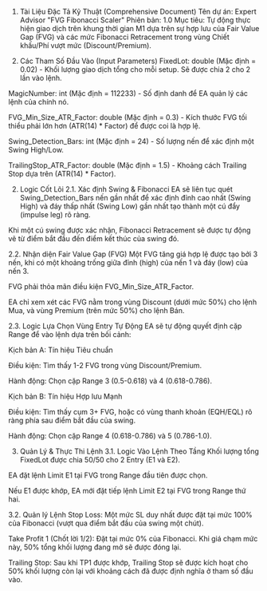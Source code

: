 1. Tài Liệu Đặc Tả Kỹ Thuật (Comprehensive Document)
Tên dự án: Expert Advisor "FVG Fibonacci Scaler"
Phiên bản: 1.0
Mục tiêu: Tự động thực hiện giao dịch trên khung thời gian M1 dựa trên sự hợp lưu của Fair Value Gap (FVG) và các mức Fibonacci Retracement trong vùng Chiết khấu/Phí vượt mức (Discount/Premium).

1. Các Tham Số Đầu Vào (Input Parameters)
FixedLot: double (Mặc định = 0.02) - Khối lượng giao dịch tổng cho mỗi setup. Sẽ được chia 2 cho 2 lần vào lệnh.

MagicNumber: int (Mặc định = 112233) - Số định danh để EA quản lý các lệnh của chính nó.

FVG_Min_Size_ATR_Factor: double (Mặc định = 0.3) - Kích thước FVG tối thiểu phải lớn hơn (ATR(14) * Factor) để được coi là hợp lệ.

Swing_Detection_Bars: int (Mặc định = 24) - Số lượng nến để xác định một Swing High/Low.

TrailingStop_ATR_Factor: double (Mặc định = 1.5) - Khoảng cách Trailing Stop dựa trên (ATR(14) * Factor).

2. Logic Cốt Lõi
2.1. Xác định Swing & Fibonacci
EA sẽ liên tục quét Swing_Detection_Bars nến gần nhất để xác định đỉnh cao nhất (Swing High) và đáy thấp nhất (Swing Low) gần nhất tạo thành một cú đẩy (impulse leg) rõ ràng.

Khi một cú swing được xác nhận, Fibonacci Retracement sẽ được tự động vẽ từ điểm bắt đầu đến điểm kết thúc của swing đó.

2.2. Nhận diện Fair Value Gap (FVG)
Một FVG tăng giá hợp lệ được tạo bởi 3 nến, khi có một khoảng trống giữa đỉnh (high) của nến 1 và đáy (low) của nến 3.

FVG phải thỏa mãn điều kiện FVG_Min_Size_ATR_Factor.

EA chỉ xem xét các FVG nằm trong vùng Discount (dưới mức 50%) cho lệnh Mua, và vùng Premium (trên mức 50%) cho lệnh Bán.

2.3. Logic Lựa Chọn Vùng Entry Tự Động
EA sẽ tự động quyết định cặp Range để vào lệnh dựa trên bối cảnh:

Kịch bản A: Tín hiệu Tiêu chuẩn

Điều kiện: Tìm thấy 1-2 FVG trong vùng Discount/Premium.

Hành động: Chọn cặp Range 3 (0.5-0.618) và 4 (0.618-0.786).

Kịch bản B: Tín hiệu Hợp lưu Mạnh

Điều kiện: Tìm thấy cụm 3+ FVG, hoặc có vùng thanh khoản (EQH/EQL) rõ ràng phía sau điểm bắt đầu của swing.

Hành động: Chọn cặp Range 4 (0.618-0.786) và 5 (0.786-1.0).

3. Quản Lý & Thực Thi Lệnh
3.1. Logic Vào Lệnh Theo Tầng
Khối lượng tổng FixedLot được chia 50/50 cho 2 Entry (E1 và E2).

EA đặt lệnh Limit E1 tại FVG trong Range đầu tiên được chọn.

Nếu E1 được khớp, EA mới đặt tiếp lệnh Limit E2 tại FVG trong Range thứ hai.

3.2. Quản lý Lệnh
Stop Loss: Một mức SL duy nhất được đặt tại mức 100% của Fibonacci (vượt qua điểm bắt đầu của swing một chút).

Take Profit 1 (Chốt lời 1/2): Đặt tại mức 0% của Fibonacci. Khi giá chạm mức này, 50% tổng khối lượng đang mở sẽ được đóng lại.

Trailing Stop: Sau khi TP1 được khớp, Trailing Stop sẽ được kích hoạt cho 50% khối lượng còn lại với khoảng cách đã được định nghĩa ở tham số đầu vào.